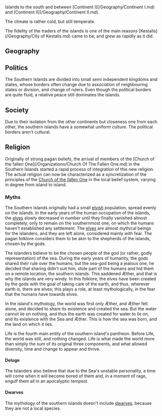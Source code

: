 Islands to the south and between [Continent I](/Geography/Continent I.md) and [Continent II](/Geography/Continent II.md).

The climate is rather cold, but still temperate.

The fidelity of the traders of the islands is one of the main reasons [Kestalis](/Geography/City of Kestalis.md) came to be, and grew as rapidly as it did.

## Geography

## Politics

The Southern Islands are divided into small semi independent kingdoms and states, whose borders often change due to association of neighbouring states or division, and change of rulers.
Even though the political borders are quite fluid, a relative peace still dominates the islands.


## Society

Due to their isolation from the other continents but closeness one from each other, the southern islands have a somewhat uniform culture.
The political borders aren't cultural.



## Religion

Originally of strong pagan beliefs, the arrival of members of the [Church of the fallen One](/Organizations/Church Of The Fallen One.md) in the Southern Islands started a rapid process of integration of this new religion.
The actual religion can now be characterized as a syncretization of the principles of the [Church of the fallen One]() in the local belief system, varying in degree from island to island.


### Myths

The Southern Islands originally had a small [elvish](/Species/Elves.md) population, spread evenly on the islands.
In the early years of the human occupation of the islands, the [elves](/Species/Elves.md) slowly decreased in number until they finally vanished almost completely, only to remain on the southernmost one, on which the humans haven't established any settlement.
The [elves](/Species/Elves.md) are almost mythical beings for the islanders, and they are left alone, considered mainly with fear.
The pagan folklore considers them to be akin to the shepherds of the islands, chosen by the gods.

The islanders believe to be the chosen people of the god (or rather, godly representation) of the sea.
During the early years of humanity, the gods shared their rule over the humans, but the sea-god being a jealous one, he decided that sharing didn't suit him, stole part of the humans and hid them on a remote location, the southern islands.
This saddened Æther, and that is why the islands are very windy.
In this folklore, the elves have been created by the gods with the goal of taking care of the earth, and thus, wherever earth is, there are elves; this plays a role, at least mythologically, in the fear that the humans have towards elves.

In the island's mythology, the world was first only Æther, and  Æther felt alone, and decided to share its existence and created the sea.
But the water cannot lie on nothing, and thus the earth was created for water to lie on, and its existence with the Sea and Æther. 
This is how the sea was born, and the land on which it lies.

Life is the fourth main entity of the southern island's pantheon.
Before Life, the world was still, and nothing changed.
Life is what made the world more than simply the sum of its original three components, and what allowed diversity, time and change to appear and thrive.

#### Deluge

The Islanders also believe that due to the Sea's unstable personality, a time will come when it will become bored of them and, in a moment of rage, engulf them all in an apocalyptic tempest.

#### Dwarves

The mythology of the southern islands doesn't include [dwarves](/Species/Dwarves.md), because they are not a local species.








